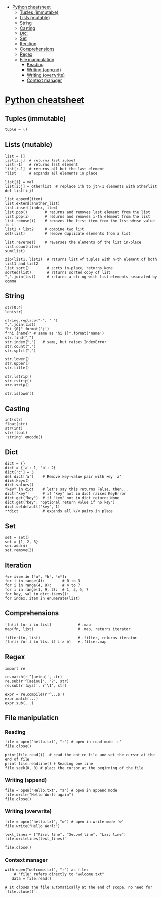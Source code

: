 <!-- TOC -->
* [Python cheatsheet](#python-cheatsheet)
  * [Tuples (immutable)](#tuples-immutable)
  * [Lists (mutable)](#lists-mutable)
  * [String](#string)
  * [Casting](#casting)
  * [Dict](#dict)
  * [Set](#set)
  * [Iteration](#iteration)
  * [Comprehensions](#comprehensions)
  * [Regex](#regex)
  * [File manipulation](#file-manipulation)
    * [Reading](#reading)
    * [Writing (append)](#writing-append)
    * [Writing (overwrite)](#writing-overwrite)
    * [Context manager](#context-manager)
<!-- TOC -->

# [Python cheatsheet](https://devhints.io/python)

## Tuples (immutable)

`tuple = ()`

## Lists (mutable)

```
list = [] 
list[i:j]  # returns list subset 
list[-1]   # returns last element 
list[:-1]  # returns all but the last element 
*list      # expands all elements in place 

list[i] = val 
list[i:j] = otherlist  # replace ith to jth-1 elements with otherlist 
del list[i:j]  

list.append(item) 
list.extend(another_list) 
list.insert(index, item) 
list.pop()        # returns and removes last element from the list 
list.pop(i)       # returns and removes i-th element from the list 
list.remove(i)    # removes the first item from the list whose value is i 
list1 + list2     # combine two list    
set(list)         # remove duplicate elements from a list 

list.reverse()    # reverses the elements of the list in-place 
list.count(item) 
sum(list) 

zip(list1, list2)  # returns list of tuples with n-th element of both list1 and list2 
list.sort()        # sorts in-place, returns None 
sorted(list)       # returns sorted copy of list 
",".join(list)     # returns a string with list elements separated by comma 
```

## String

```
str[0:4] 
len(str) 

string.replace("-", " ") 
",".join(list) 
"hi {0}".format('j') 
f"hi {name}" # same as "hi {}".format('name') 
str.find(",") 
str.index(",")   # same, but raises IndexError 
str.count(",") 
str.split(",") 

str.lower() 
str.upper() 
str.title() 

str.lstrip() 
str.rstrip() 
str.strip() 

str.islower()
```

## Casting

```
int(str)
float(str)
str(int)
str(float)
'string'.encode()
```

## Dict

```
dict = {} 
dict = {'a': 1, 'b': 2} 
dict['c'] = 3 
del dict['a']    # Remove key-value pair with key 'a' 
dict.keys() 
dict.values() 
"key" in dict    # let's say this returns False, then... 
dict["key"]      # if "key" not in dict raises KeyError 
dict.get("key")  # if "key" not in dict returns None 
dict.get("key", "optional return value if no key") 
dict.setdefault("key", 1) 
**dict           # expands all k/v pairs in place
```

## Set

```
set = set() 
set = {1, 2, 3} 
set.add(4) 
set.remove(2)
```

## Iteration

```
for item in ["a", "b", "c"]: 
for i in range(4):        # 0 to 3 
for i in range(4, 8):     # 4 to 7 
for i in range(1, 9, 2):  # 1, 3, 5, 7 
for key, val in dict.items(): 
for index, item in enumerate(list):
```

## Comprehensions

```
[fn(i) for i in list]            # .map 
map(fn, list)                    # .map, returns iterator

filter(fn, list)                 # .filter, returns iterator 
[fn(i) for i in list if i > 0]   # .filter.map
```

## Regex

```
import re

re.match(r'^[aeiou]', str)
re.sub(r'^[aeiou]', '?', str)
re.sub(r'(xyz)', r'\1', str)

expr = re.compile(r'^...$')
expr.match(...)
expr.sub(...)
```

## File manipulation

### Reading

```
file = open("hello.txt", "r") # open in read mode 'r' 
file.close() 
```

```
print(file.read())  # read the entire file and set the cursor at the end of file 
print file.readline() # Reading one line 
file.seek(0, 0) # place the cursor at the beginning of the file
```

### Writing (append)

```
file = open("Hello.txt", "a") # open in append mode 
file.write("Hello World again")  
file.close()
```

### Writing (overwrite)

```
file = open("hello.txt", "w") # open in write mode 'w' 
file.write("Hello World") 

text_lines = ["First line", "Second line", "Last line"]  
file.writelines(text_lines)`

file.close()
```

### Context manager

```
with open("welcome.txt", "r") as file:
    # 'file' refers directly to "welcome.txt" 
   data = file.read()
   
# It closes the file automatically at the end of scope, no need for `file.close()`.
```

